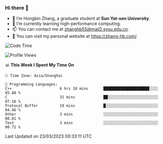 ### Hi there 👋

- 🔭 I’m Hongbin Zhang, a graduate student at **Sun Yat-sen University**.
- 🌱 I’m currently learning high-performance computing.
- 📫 You can contact me at zhanghb55@mail2.sysu.edu.cn.
- 👀 You can visit my personal website at https://zhang-hb.com/.

<!--START_SECTION:waka-->
![Code Time](http://img.shields.io/badge/Code%20Time-112%20hrs%2047%20mins-blue)

![Profile Views](http://img.shields.io/badge/Profile%20Views-18-blue)

📊 **This Week I Spent My Time On** 

```text
🕑︎ Time Zone: Asia/Shanghai

💬 Programming Languages: 
C++                      6 hrs 18 mins       █████████████████████░░░░   85.88 % 
C                        31 mins             ██░░░░░░░░░░░░░░░░░░░░░░░   07.16 % 
Protocol Buffer          19 mins             █░░░░░░░░░░░░░░░░░░░░░░░░   04.46 % 
Other                    3 mins              ░░░░░░░░░░░░░░░░░░░░░░░░░   00.81 % 
Text                     3 mins              ░░░░░░░░░░░░░░░░░░░░░░░░░   00.71 % 
```


 Last Updated on 23/03/2023 00:33:11 UTC
<!--END_SECTION:waka-->
